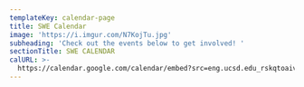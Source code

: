 ```yaml
---
templateKey: calendar-page
title: SWE Calendar
image: 'https://i.imgur.com/N7KojTu.jpg'
subheading: 'Check out the events below to get involved! '
sectionTitle: SWE CALENDAR
calURL: >-
  https://calendar.google.com/calendar/embed?src=eng.ucsd.edu_rskqtoaiv6mmk9jg3jq6bb5j7k%40group.calendar.google.com&ctz=America%2FLos_Angeles&fbclid=IwAR3gc19eOz7ZybxNmBvN4dgCZ_g6f3jPp630Uv34tY0eUgkolLV5ub9STuk
---
```


